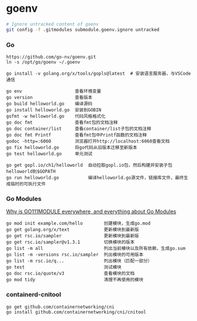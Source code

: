 # goenv

```bash
# Ignore untracked content of goenv
git config -f .gitmodules submodule.goenv.ignore untracked
```

### Go

```
https://github.com/go-nv/goenv.git
ln -s /opt/go/goenv ~/.goenv

go install -v golang.org/x/tools/gopls@latest  # 安装语言服务器，与VSCode通信

go env                    查看环境变量
go version                查看版本
go build helloworld.go    编译源码
go install helloworld.go  安装到GOBIN
gofmt -w helloworld.go    代码风格格式化
go doc fmt                查看fmt包的文档注释
go doc container/list     查看container/list子包的文档注释
go doc fmt Printf         查看fmt包中Printf函数的文档注释
godoc -http=:6060         浏览器打开http://localhost:6060查看文档
go fix helloworld.go      将go代码从旧版本迁移至新版本
go test helloworld.go     单元测试

go get gopl.io/ch1/helloworld  自动拉取gopl.io包，然后构建并安装子包helloworld到$GOPATH
go run helloworld.go           编译helloworld.go源文件，链接库文件，最终生成临时的可执行文件
```

### Go Modules

[Why is GO111MODULE everywhere, and everything about Go Modules](https://dev.to/maelvls/why-is-go111module-everywhere-and-everything-about-go-modules-24k)

```
go mod init example.com/hello        创建模块，生成go.mod
go get golang.org/x/text             更新模块到最新版
go get rsc.io/sampler                更新模块到最新版
go get rsc.io/sampler@v1.3.1         切换模块的版本
go list -m all                       列出当前模块以及所有依赖，生成go.sum
go list -m -versions rsc.io/sampler  列出模块的可用版本
go list -m rsc.io/q...               列出模块（匹配一部分）
go test                              测试模块
go doc rsc.io/quote/v3               查看模块的文档
go mod tidy                          清理不再使用的模块
```

### containerd-cnitool

```
go get github.com/containernetworking/cni
go install github.com/containernetworking/cni/cnitool
```


